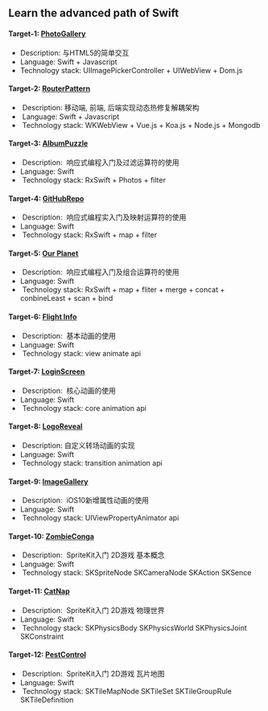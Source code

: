 ## Learn the advanced path of Swift

#### Target-1: [PhotoGallery](http://www.jianshu.com/p/555786f35357)
-  Description:  与HTML5的简单交互
-  Language: Swift + Javascript
-  Technology stack: UIImagePickerController + UIWebView + Dom.js
  
#### Target-2: [RouterPattern](http://www.jianshu.com/p/5a03995a6ce1) 
-  Description:  移动端, 前端, 后端实现动态热修复解耦架构
-  Language: Swift + Javascript
-  Technology stack: WKWebView + Vue.js + Koa.js + Node.js + Mongodb

#### Target-3: [AlbumPuzzle](http://www.jianshu.com/p/79010cca3b9c)
-  Description:  响应式编程入门及过滤运算符的使用
-  Language: Swift
-  Technology stack: RxSwift + Photos + filter

#### Target-4: [GitHubRepo](http://www.jianshu.com/p/6b80a0db56bd)
-  Description:  响应式编程实入门及映射运算符的使用
-  Language: Swift
-  Technology stack: RxSwift + map + filter

#### Target-5: [Our Planet](http://www.jianshu.com/p/71c815f1d4de)
-  Description:  响应式编程入门及组合运算符的使用
-  Language: Swift
-  Technology stack: RxSwift + map + fliter + merge + concat + conbineLeast + scan + bind

#### Target-6: [Flight Info](http://www.jianshu.com/p/85877d2ddcb8)
-  Description:  基本动画的使用
-  Language: Swift
-  Technology stack: view animate api

#### Target-7: [LoginScreen](http://www.jianshu.com/p/2802dedb587d)
-  Description:  核心动画的使用
-  Language: Swift
-  Technology stack: core animation api

#### Target-8: [LogoReveal](http://www.jianshu.com/p/732e4c9b410a)
-  Description:  自定义转场动画的实现
-  Language: Swift
-  Technology stack: transition animation api

#### Target-9: [ImageGallery](http://www.jianshu.com/p/0e24330302f5)
-  Description:  iOS10新增属性动画的使用
-  Language: Swift
-  Technology stack: UIViewPropertyAnimator api

#### Target-10: [ZombieConga](http://www.jianshu.com/p/09bb44d46080)
-  Description:  SpriteKit入门 2D游戏 基本概念
-  Language: Swift
-  Technology stack: SKSpriteNode SKCameraNode SKAction SKSence

#### Target-11: [CatNap](http://www.jianshu.com/p/5b4e09037337)
-  Description:  SpriteKit入门 2D游戏 物理世界
-  Language: Swift
-  Technology stack: SKPhysicsBody SKPhysicsWorld SKPhysicsJoint SKConstraint

#### Target-12: [PestControl](http://www.jianshu.com/p/da0f9c0cdcff)
-  Description:  SpriteKit入门 2D游戏 瓦片地图
-  Language: Swift
-  Technology stack: SKTileMapNode SKTileSet SKTileGroupRule SKTileDefinition

